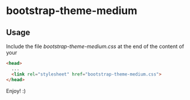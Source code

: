 # bootstrap-theme-medium

## Usage
Include the file *bootstrap-theme-medium.css* at the end of the content of your *<head>*

```html
<head>
  ...
  <link rel="stylesheet" href="bootstrap-theme-medium.css">
</head>
```

Enjoy! :)
